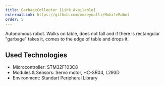 ```yaml
---
title: GarbageCollector [Link Available]
externalLink: https://github.com/mmzeynalli/MobileRobot
order: 5
---
```


Autonomous robot. Walks on table, does not fall and if there is rectangular "garbage" takes it, comes to the edge of table and drops it.

## Used Technologies
* Microcontroller: STM32F103C8
* Modules & Sensors: Servo motor, HC-SR04, L293D
* Environment: Standart Peripheral Library

<br/>